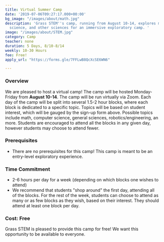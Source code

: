 ```yaml
---
title: Virtual Summer Camp
date: '2019-07-06T09:27:17.000+00:00'
bg_image: "/images/about/math.jpg"
description: 'Grass STEM''s camp, running from August 10-14, explores math, computer
  science, and other sciences for an immersive exploratory camp. '
image: "/images/about/STEM.jpg"
category: Camp
teacher: none
duration: 5 Days, 8/10-8/14
weekly: 10-30 Hours
fee: Free!
apply_url: "https://forms.gle/7FFLwB8QcXcSE6WN6"

---
```

### Overview

We are pleased to host a virtual camp! The camp will be hosted Monday-Friday from **August 10-14**. The camp will be run virtually via Zoom. Each day of the camp will be split into several 1.5-2 hour blocks, where each block is dedicated to a specific topic. Topics will be based on student interest, which will be gauged by the sign-up form above. Possible topics include math, computer science, general sciences, robotics/engineering, an more. Students are encouraged to attend all the blocks in any given day, however students may choose to attend fewer.

### Prerequisites

* There are no prerequisites for this camp! This camp is meant to be an entry-level exploratory experience.

### Time Commitment

* 2-6 hours per day for a week (depending on which blocks one wishes to attend)
* We recommend that students "shop around" the first day, attending all of the blocks. For the rest of the week, students can choose to attend as many or as few blocks as they wish, based on their interest. They should attend at least one block per day.

### Cost: Free

Grass STEM is pleased to provide this camp for free! We want this opportunity to be available to everyone.

